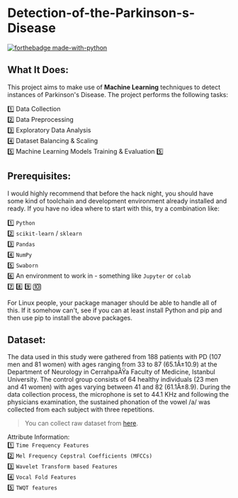 # Detection-of-the-Parkinson-s-Disease

[![forthebadge made-with-python](http://ForTheBadge.com/images/badges/made-with-python.svg)](https://www.python.org/)<br>

## What It Does: 
This project aims to make use of **Machine Learning** techniques to detect instances of Parkinson's Disease. The project performs the following tasks: <br>


1️⃣ Data Collection <br>
2️⃣ Data Preprocessing <br>
3️⃣ Exploratory Data Analysis <br>
4️⃣ Dataset Balancing & Scaling <br>
5️⃣ Machine Learning Models Training & Evaluation
5️⃣

## Prerequisites:
I would highly recommend that before the hack night, you should have some kind of toolchain and development environment already installed and ready. If you have no idea where to start with this, try a combination like: <br>


1️⃣ `Python`<br>
2️⃣ `scikit-learn` / `sklearn`<br>
3️⃣ `Pandas`<br>
4️⃣ `NumPy`<br>
5️⃣ `Swaborn`<br>
6️⃣ An environment to work in - something like `Jupyter` or `colab`<br>
7️⃣
8️⃣
9️⃣
🔟

For Linux people, your package manager should be able to handle all of this. If it somehow can't, see if you can at least install Python and pip and then use pip to install the above packages.

## Dataset:
The data used in this study were gathered from 188 patients with PD (107 men and 81 women) with ages ranging from 33 to 87 (65.1Â±10.9) at the Department of Neurology in CerrahpaÅŸa Faculty of Medicine, Istanbul University. The control group consists of 64 healthy individuals (23 men and 41 women) with ages varying between 41 and 82 (61.1Â±8.9). During the data collection process, the microphone is set to 44.1 KHz and following the physicians examination, the sustained phonation of the vowel /a/ was collected from each subject with three repetitions.

> You can collect raw dataset from [here](pd_speech_features.csv).

Attribute Information:<br>
1️⃣ `Time Frequency Features` <br>
2️⃣ `Mel Frequency Cepstral Coefficients (MFCCs)` <br>
3️⃣ `Wavelet Transform based Features` <br>
4️⃣ `Vocal Fold Features` <br>
5️⃣ `TWQT features`

#
